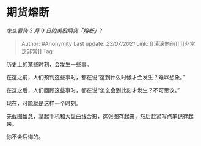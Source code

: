 # 期货熔断
*怎么看待 3 月 9 日的美股期货「熔断」?*

> Author: #Anonymity
> Last update: *23/07/2021* 
> Link: [[滚滚向前]] [[非常之非常]]
> Tag:   

 
历史上的某些时刻，会发生一些事。

在这之前，人们预判这些事时，都在说“这到什么时候才会发生？难以想象。”

在这之后，人们回顾这些事时，都在说“怎么会到此刻才发生？不可思议。”

现在，可能就是这样一个时刻。

先截图留念，拿起手机和大盘曲线合影，这张图存起来，然后赶紧写点笔记存起来。

你不会后悔的。



